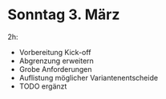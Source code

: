 # Sonntag 3. März

2h:

- Vorbereitung Kick-off
- Abgrenzung erweitern
- Grobe Anforderungen
- Auflistung möglicher Variantenentscheide
- TODO ergänzt
